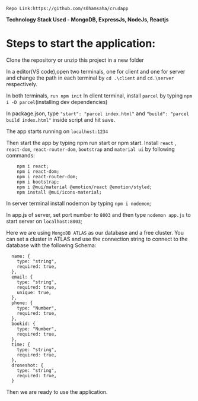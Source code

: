 ```Repo Link:https://github.com/s0hamsaha/crudapp```

**Technology Stack Used - MongoDB, ExpressJs, NodeJs, Reactjs**

# Steps to start the application:
Clone the repository or unzip this project in a new folder


In a editor(VS code),open two terminals, one for client and one for server and change the path in each terminal by  ```cd .\client``` and 
```cd.\server``` respectively.



In both terminals, ```run npm init```
In client terminal, install ```parcel``` by typing ```npm i -D parcel```(installing dev dependencies)



In package.json, type ```"start": "parcel index.html"``` and ```"build": "parcel build index.html"``` inside script and hit save.

The app starts running on ```localhost:1234```

Then start the app by typing npm run start or npm start.
Install ```react``` , ```react-dom```, ```react-router-dom```, ```bootstrap``` and ```material ui``` by following commands:
```
    npm i react;
    npm i react-dom;
    npm i react-router-dom;
    npm i bootstrap;
    npm i @mui/material @emotion/react @emotion/styled;
    npm install @mui/icons-material;
```
In server terminal install nodemon by typing ```npm i nodemon```;

In app.js of server, set port number to ```8003``` and then type ```nodemon app.js``` to start server on ```localhost:8003```;

Here we are using ```MongoDB ATLAS``` as our database and a free cluster. You can set a cluster in ATLAS and use the connection string to connect to the database with the following Schema:
```
  name: {
    type: "string",
    required: true,
  },
  email: {
    type: "string",
    required: true,
    unique: true,
  },
  phone: {
    type: "Number",
    required: true,
  },
  bookid: {
    type: "Number",
    required: true,
  },
  time: {
    type: "string",
    required: true,
  },
  droneshot: {
    type: "string",
    required: true,
  }
  ```
  Then we are ready to use the application.


